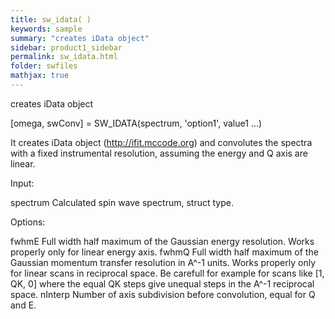 ```yaml
---
title: sw_idata( )
keywords: sample
summary: "creates iData object"
sidebar: product1_sidebar
permalink: sw_idata.html
folder: swfiles
mathjax: true
---
```

  creates iData object
 
  [omega, swConv] = SW_IDATA(spectrum, 'option1', value1 ...) 
 
  It creates iData object (<a href=http://ifit.mccode.org>http://ifit.mccode.org</a>) 
  and convolutes the spectra with a fixed instrumental resolution, assuming
  the energy and Q axis are linear.
 
  Input:
 
  spectrum      Calculated spin wave spectrum, struct type.
 
  Options:
 
  fwhmE         Full width half maximum of the Gaussian energy
                resolution. Works properly only for linear energy axis.
  fwhmQ         Full width half maximum of the Gaussian momentum
                transfer resolution in A^-1 units. Works properly only
                for linear scans in reciprocal space. Be carefull for
                example for scans like [1, QK, 0] where the equal QK
                steps give unequal steps in the A^-1 reciprocal space.
  nInterp       Number of axis subdivision before convolution, equal
                for Q and E.
 
